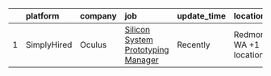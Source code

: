 

|    | platform    | company   | job                                                                                                                                          | update_time   | location                |
|---:|:------------|:----------|:---------------------------------------------------------------------------------------------------------------------------------------------|:--------------|:------------------------|
|  1 | SimplyHired | Oculus    | [Silicon System Prototyping Manager](https://www.simplyhired.com/job/b4D0dIfuXKQHwygCTbd47GYd5ejo6eRWwbEAd7WG3NtNmaweLG2afA?q=arvr+designer) | Recently      | Redmond, WA +1 location |